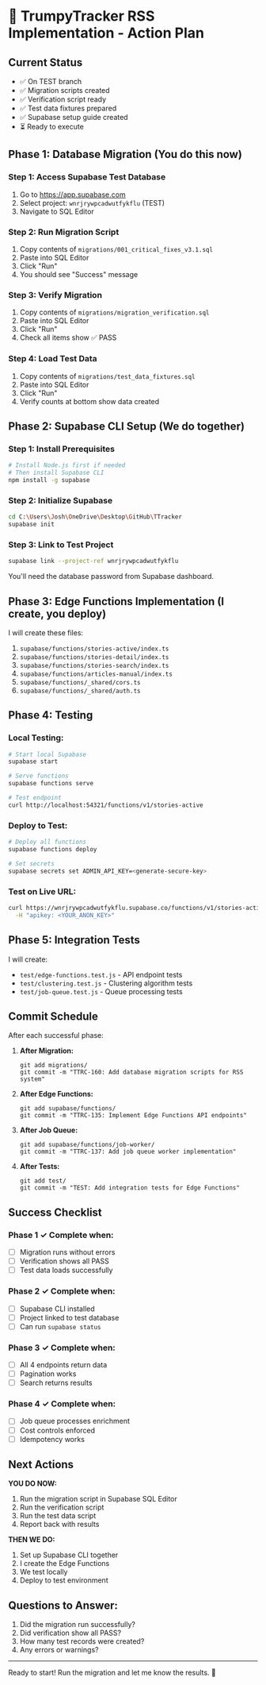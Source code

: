 # 🚀 TrumpyTracker RSS Implementation - Action Plan

## Current Status
- ✅ On TEST branch
- ✅ Migration scripts created
- ✅ Verification script ready
- ✅ Test data fixtures prepared
- ✅ Supabase setup guide created
- ⏳ Ready to execute

## Phase 1: Database Migration (You do this now)

### Step 1: Access Supabase Test Database
1. Go to https://app.supabase.com
2. Select project: `wnrjrywpcadwutfykflu` (TEST)
3. Navigate to SQL Editor

### Step 2: Run Migration Script
1. Copy contents of `migrations/001_critical_fixes_v3.1.sql`
2. Paste into SQL Editor
3. Click "Run" 
4. You should see "Success" message

### Step 3: Verify Migration
1. Copy contents of `migrations/migration_verification.sql`
2. Paste into SQL Editor
3. Click "Run"
4. Check all items show ✅ PASS

### Step 4: Load Test Data
1. Copy contents of `migrations/test_data_fixtures.sql`
2. Paste into SQL Editor
3. Click "Run"
4. Verify counts at bottom show data created

## Phase 2: Supabase CLI Setup (We do together)

### Step 1: Install Prerequisites
```bash
# Install Node.js first if needed
# Then install Supabase CLI
npm install -g supabase
```

### Step 2: Initialize Supabase
```bash
cd C:\Users\Josh\OneDrive\Desktop\GitHub\TTracker
supabase init
```

### Step 3: Link to Test Project
```bash
supabase link --project-ref wnrjrywpcadwutfykflu
```
You'll need the database password from Supabase dashboard.

## Phase 3: Edge Functions Implementation (I create, you deploy)

I will create these files:
1. `supabase/functions/stories-active/index.ts`
2. `supabase/functions/stories-detail/index.ts`
3. `supabase/functions/stories-search/index.ts`
4. `supabase/functions/articles-manual/index.ts`
5. `supabase/functions/_shared/cors.ts`
6. `supabase/functions/_shared/auth.ts`

## Phase 4: Testing

### Local Testing:
```bash
# Start local Supabase
supabase start

# Serve functions
supabase functions serve

# Test endpoint
curl http://localhost:54321/functions/v1/stories-active
```

### Deploy to Test:
```bash
# Deploy all functions
supabase functions deploy

# Set secrets
supabase secrets set ADMIN_API_KEY=<generate-secure-key>
```

### Test on Live URL:
```bash
curl https://wnrjrywpcadwutfykflu.supabase.co/functions/v1/stories-active \
  -H "apikey: <YOUR_ANON_KEY>"
```

## Phase 5: Integration Tests

I will create:
- `test/edge-functions.test.js` - API endpoint tests
- `test/clustering.test.js` - Clustering algorithm tests
- `test/job-queue.test.js` - Queue processing tests

## Commit Schedule

After each successful phase:

1. **After Migration:**
   ```
   git add migrations/
   git commit -m "TTRC-160: Add database migration scripts for RSS system"
   ```

2. **After Edge Functions:**
   ```
   git add supabase/functions/
   git commit -m "TTRC-135: Implement Edge Functions API endpoints"
   ```

3. **After Job Queue:**
   ```
   git add supabase/functions/job-worker/
   git commit -m "TTRC-137: Add job queue worker implementation"
   ```

4. **After Tests:**
   ```
   git add test/
   git commit -m "TEST: Add integration tests for Edge Functions"
   ```

## Success Checklist

### Phase 1 ✓ Complete when:
- [ ] Migration runs without errors
- [ ] Verification shows all PASS
- [ ] Test data loads successfully

### Phase 2 ✓ Complete when:
- [ ] Supabase CLI installed
- [ ] Project linked to test database
- [ ] Can run `supabase status`

### Phase 3 ✓ Complete when:
- [ ] All 4 endpoints return data
- [ ] Pagination works
- [ ] Search returns results

### Phase 4 ✓ Complete when:
- [ ] Job queue processes enrichment
- [ ] Cost controls enforced
- [ ] Idempotency works

## Next Actions

**YOU DO NOW:**
1. Run the migration script in Supabase SQL Editor
2. Run the verification script
3. Run the test data script
4. Report back with results

**THEN WE DO:**
1. Set up Supabase CLI together
2. I create the Edge Functions
3. We test locally
4. Deploy to test environment

## Questions to Answer:
1. Did the migration run successfully?
2. Did verification show all PASS?
3. How many test records were created?
4. Any errors or warnings?

---
Ready to start! Run the migration and let me know the results. 🚀